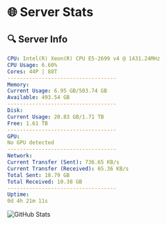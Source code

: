 # 🌐 Server Stats
## 🔍 Server Info
```yaml
CPU: Intel(R) Xeon(R) CPU E5-2699 v4 @ 1431.24MHz
CPU Usage: 6.60%
Cores: 44P | 88T
-----------------------------------
Memory:
Current Usage: 6.95 GB/503.74 GB
Available: 493.54 GB
-----------------------------------
Disk:
Current Usage: 20.83 GB/1.71 TB
Free: 1.61 TB
-----------------------------------
GPU:
No GPU detected
-----------------------------------
Network:
Current Transfer (Sent): 736.65 KB/s
Current Transfer (Received): 65.36 KB/s
Total Sent: 18.79 GB
Total Received: 10.38 GB
-----------------------------------
Uptime:
0d 4h 21m 11s
```
![GitHub Stats](https://img.shields.io/badge/Updated-2025-04-19_21:29:59-blue)